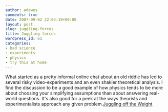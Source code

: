 ```yaml
---
author: adawes
comments: true
date: 2007-09-02 22:03:19+00:00
layout: post
slug: juggling-forces
title: Juggling forces
wordpress_id: 61
categories:
- bad science
- experiments
- physics
- try this at home
---
```


What started as a pretty informal online chat about an old riddle has led to several risky video-experiments and an even shakier theoretical analysis. I find the discussion to be a good example of how physics tends to be more about choosing your simplifying assumptions than about answering real-world questions. It's also good for a peek at the ways theorists and experimentalists approach any given problem.[Juggling off the Weight](http://rulesoflunch.wordpress.com/2007/08/31/juggling-off-the-weight/)
